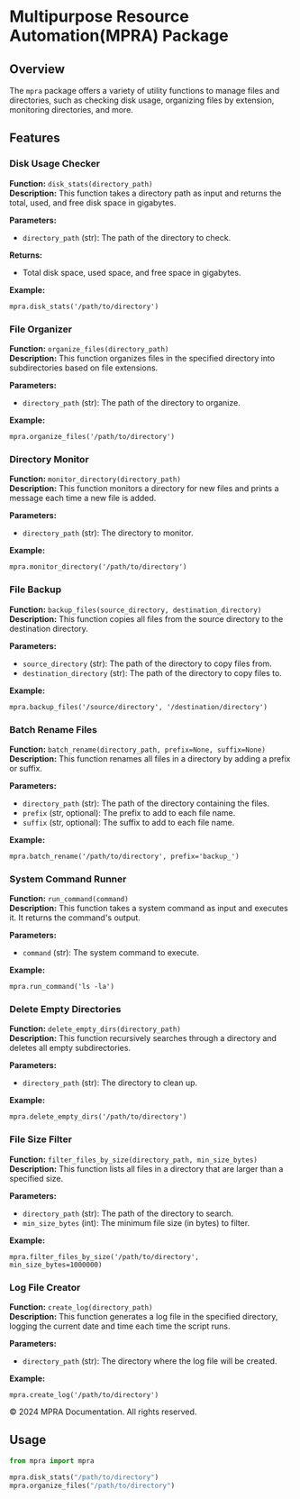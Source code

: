# Multipurpose Resource Automation(MPRA) Package

## Overview

The `mpra` package offers a variety of utility functions to manage files and directories, such as checking disk usage, organizing files by extension, monitoring directories, and more.

## Features
<div class="function">
    <h3>Disk Usage Checker</h3>
    <p>
        <strong>Function:</strong> <code>disk_stats(directory_path)</code><br>
        <strong>Description:</strong> This function takes a directory path as input and returns the total, used, and free disk space in gigabytes.
    </p>
    <p><strong>Parameters:</strong></p>
    <ul>
        <li><code>directory_path</code> (str): The path of the directory to check.</li>
    </ul>
    <p><strong>Returns:</strong></p>
    <ul>
        <li>Total disk space, used space, and free space in gigabytes.</li>
    </ul>
    <p><strong>Example:</strong></p>
    <pre><code>mpra.disk_stats('/path/to/directory')</code></pre>
</div>

<div class="function">
    <h3>File Organizer</h3>
    <p>
        <strong>Function:</strong> <code>organize_files(directory_path)</code><br>
        <strong>Description:</strong> This function organizes files in the specified directory into subdirectories based on file extensions.
    </p>
    <p><strong>Parameters:</strong></p>
    <ul>
        <li><code>directory_path</code> (str): The path of the directory to organize.</li>
    </ul>
    <p><strong>Example:</strong></p>
    <pre><code>mpra.organize_files('/path/to/directory')</code></pre>
</div>

<div class="function">
    <h3>Directory Monitor</h3>
    <p>
        <strong>Function:</strong> <code>monitor_directory(directory_path)</code><br>
        <strong>Description:</strong> This function monitors a directory for new files and prints a message each time a new file is added.
    </p>
    <p><strong>Parameters:</strong></p>
    <ul>
        <li><code>directory_path</code> (str): The directory to monitor.</li>
    </ul>
    <p><strong>Example:</strong></p>
    <pre><code>mpra.monitor_directory('/path/to/directory')</code></pre>
</div>

<div class="function">
    <h3>File Backup</h3>
    <p>
        <strong>Function:</strong> <code>backup_files(source_directory, destination_directory)</code><br>
        <strong>Description:</strong> This function copies all files from the source directory to the destination directory.
    </p>
    <p><strong>Parameters:</strong></p>
    <ul>
        <li><code>source_directory</code> (str): The path of the directory to copy files from.</li>
        <li><code>destination_directory</code> (str): The path of the directory to copy files to.</li>
    </ul>
    <p><strong>Example:</strong></p>
    <pre><code>mpra.backup_files('/source/directory', '/destination/directory')</code></pre>
</div>

<div class="function">
    <h3>Batch Rename Files</h3>
    <p>
        <strong>Function:</strong> <code>batch_rename(directory_path, prefix=None, suffix=None)</code><br>
        <strong>Description:</strong> This function renames all files in a directory by adding a prefix or suffix.
    </p>
    <p><strong>Parameters:</strong></p>
    <ul>
        <li><code>directory_path</code> (str): The path of the directory containing the files.</li>
        <li><code>prefix</code> (str, optional): The prefix to add to each file name.</li>
        <li><code>suffix</code> (str, optional): The suffix to add to each file name.</li>
    </ul>
    <p><strong>Example:</strong></p>
    <pre><code>mpra.batch_rename('/path/to/directory', prefix='backup_')</code></pre>
</div>

<div class="function">
    <h3>System Command Runner</h3>
    <p>
        <strong>Function:</strong> <code>run_command(command)</code><br>
        <strong>Description:</strong> This function takes a system command as input and executes it. It returns the command's output.
    </p>
    <p><strong>Parameters:</strong></p>
    <ul>
        <li><code>command</code> (str): The system command to execute.</li>
    </ul>
    <p><strong>Example:</strong></p>
    <pre><code>mpra.run_command('ls -la')</code></pre>
</div>

<div class="function">
    <h3>Delete Empty Directories</h3>
    <p>
        <strong>Function:</strong> <code>delete_empty_dirs(directory_path)</code><br>
        <strong>Description:</strong> This function recursively searches through a directory and deletes all empty subdirectories.
    </p>
    <p><strong>Parameters:</strong></p>
    <ul>
        <li><code>directory_path</code> (str): The directory to clean up.</li>
    </ul>
    <p><strong>Example:</strong></p>
    <pre><code>mpra.delete_empty_dirs('/path/to/directory')</code></pre>
</div>

<div class="function">
    <h3>File Size Filter</h3>
    <p>
        <strong>Function:</strong> <code>filter_files_by_size(directory_path, min_size_bytes)</code><br>
        <strong>Description:</strong> This function lists all files in a directory that are larger than a specified size.
    </p>
    <p><strong>Parameters:</strong></p>
    <ul>
        <li><code>directory_path</code> (str): The path of the directory to search.</li>
        <li><code>min_size_bytes</code> (int): The minimum file size (in bytes) to filter.</li>
    </ul>
    <p><strong>Example:</strong></p>
    <pre><code>mpra.filter_files_by_size('/path/to/directory', min_size_bytes=1000000)</code></pre>
</div>

<div class="function">
    <h3>Log File Creator</h3>
    <p>
        <strong>Function:</strong> <code>create_log(directory_path)</code><br>
        <strong>Description:</strong> This function generates a log file in the specified directory, logging the current date and time each time the script runs.
    </p>
    <p><strong>Parameters:</strong></p>
    <ul>
        <li><code>directory_path</code> (str): The directory where the log file will be created.</li>
    </ul>
    <p><strong>Example:</strong></p>
    <pre><code>mpra.create_log('/path/to/directory')</code></pre>
</div>

<footer>
    <p>&copy; 2024 MPRA Documentation. All rights reserved.</p>
</footer>

</body>
</html>


## Usage

```python
from mpra import mpra

mpra.disk_stats("/path/to/directory")
mpra.organize_files("/path/to/directory")
```
